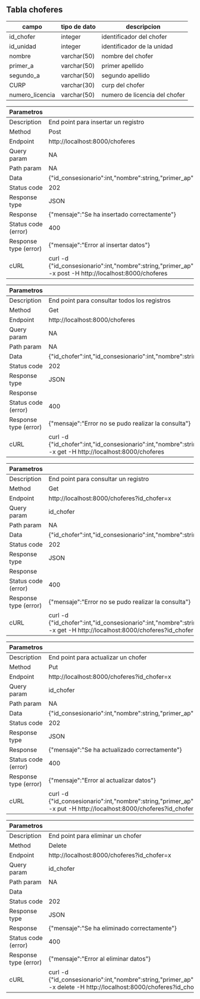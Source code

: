 ## Tabla choferes

|campo|tipo de dato|descripcion|
|----|----|---|
|id_chofer|integer|identificador del chofer|
|id_unidad|integer|identificador de la unidad|
|nombre|varchar(50)|nombre del chofer|
|primer_a|varchar(50)|primer apellido|
|segundo_a|varchar(50)|segundo apellido|
|CURP|varchar(30)|curp del chofer|
|numero_licencia|varchar(50)|numero de licencia del chofer|


|Parametros|Datos|
|---|---|
|Description|End point para insertar un registro|
|Method|Post|
|Endpoint|http://localhost:8000/choferes|
|Query param|NA|
|Path param|NA|
|Data|{"id_consesionario":int,"nombre":string,"primer_ap":string,"segundo_ap":string,"curp":string,"numero_licencia":string}|
|Status code|202
|Response type|JSON|
|Response|{"mensaje":"Se ha insertado correctamente"}|
|Status code (error)|400|
|Response type (error)|{"mensaje":"Error al insertar datos"}|
|cURL|curl -d {"id_consesionario":int,"nombre":string,"primer_ap":string,"segundo_ap":string,"curp":string,"numero_licencia":string} -x post -H http://localhost:8000/choferes|



|Parametros|Datos|
|---|---|
|Description|End point para consultar todos los registros|
|Method|Get|
|Endpoint|http://localhost:8000/choferes|
|Query param|NA|
|Path param|NA|
|Data|{"id_chofer":int,"id_consesionario":int,"nombre":string,"primer_ap":string,"segundo_ap":string,"curp":string,"numero_licencia":string}|
|Status code|202
|Response type|JSON|
|Response||
|Status code (error)|400|
|Response type (error)|{"mensaje":"Error no se pudo realizar la consulta"}|
|cURL|curl -d {"id_chofer":int,"id_consesionario":int,"nombre":string,"primer_ap":string,"segundo_ap":string,"curp":string,"numero_licencia":string} -x get -H http://localhost:8000/choferes|



|Parametros|Datos|
|---|---|
|Description|End point para consultar un registro|
|Method|Get|
|Endpoint|http://localhost:8000/choferes?id_chofer=x|
|Query param|id_chofer|
|Path param|NA|
|Data|{"id_chofer":int,"id_consesionario":int,"nombre":string,"primer_ap":string,"segundo_ap":string,"curp":string,"numero_licencia":string}|
|Status code|202
|Response type|JSON|
|Response||
|Status code (error)|400|
|Response type (error)|{"mensaje":"Error no se pudo realizar la consulta"}|
|cURL|curl -d {"id_chofer":int,"id_consesionario":int,"nombre":string,"primer_ap":string,"segundo_ap":string,"curp":string,"numero_licencia":string} -x get -H http://localhost:8000/choferes?id_chofer=x|


|Parametros|Datos|
|---|---|
|Description|End point para actualizar un chofer|
|Method|Put|
|Endpoint|http://localhost:8000/choferes?id_chofer=x|
|Query param|id_chofer|
|Path param|NA|
|Data|{"id_consesionario":int,"nombre":string,"primer_ap":string,"segundo_ap":string,"curp":string,"numero_licencia":string}|
|Status code|202
|Response type|JSON|
|Response|{"mensaje":"Se ha actualizado correctamente"}|
|Status code (error)|400|
|Response type (error)|{"mensaje":"Error al actualizar datos"}|
|cURL|curl -d {"id_consesionario":int,"nombre":string,"primer_ap":string,"segundo_ap":string,"curp":string,"numero_licencia":string} -x put -H http://localhost:8000/choferes?id_chofer=x|


|Parametros|Datos|
|---|---|
|Description|End point para eliminar un chofer|
|Method|Delete|
|Endpoint|http://localhost:8000/choferes?id_chofer=x|
|Query param|id_chofer|
|Path param|NA|
|Data||
|Status code|202
|Response type|JSON|
|Response|{"mensaje":"Se ha eliminado correctamente"}|
|Status code (error)|400|
|Response type (error)|{"mensaje":"Error al eliminar datos"}|
|cURL|curl -d {"id_consesionario":int,"nombre":string,"primer_ap":string,"segundo_ap":string,"curp":string,"numero_licencia":string} -x delete -H http://localhost:8000/choferes?id_chofer=x|



